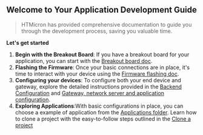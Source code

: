 ## Welcome to Your Application Development Guide 

> HTMicron has provided comprehensive documentation to guide you through the development process, saving you valuable time.

**Let's get started**

1. **Begin with the Breakout Board**: If you have a breakout board for your application, you can start with the [Breakout board doc](https://github.com/htmicron/htlrbl32l/blob/SDK/Documentation/HTLRBL32L%20Breakout%20Board.pdf).
2. **Flashing the Firmware**: Once your basic connections are in place,  it's time to interact with your device using the [Firmware flashing doc](https://github.com/htmicron/htlrbl32l/blob/SDK/Documentation/Firmware%20Flashing.pdf).
3. **Configuring your devices**: To configure both your end device and gateway, explore the detailed instructions provided in the [Backend Configuration](https://github.com/htmicron/htlrbl32l/blob/SDK/Documentation/Backend%20Configuration.pdf) and [Gateway, network server and application configuration](https://github.com/htmicron/htlrbl32l/blob/SDK/Documentation/Gateway%2C%20Network%20Server%2C%20and%20Application%20Configuration.pdf).
4. **Exploring Applications**:With basic configurations in place, you can choose a example of application from the [Applications folder](https://github.com/htmicron/htlrbl32l/tree/SDK/Examples/Applications). Learn how to clone a project with the easy-to-follow steps outlined in the [Clone a project](https://github.com/htmicron/htlrbl32l/blob/SDK/Documentation/Cloning%20a%20Project.pdf)
